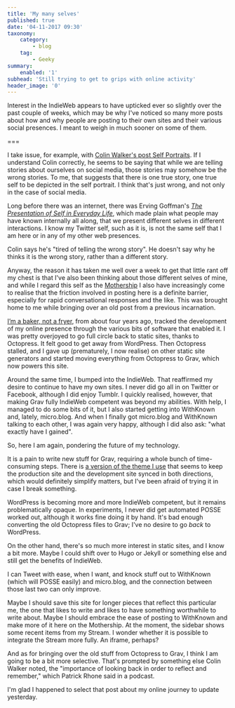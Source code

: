 ```yaml
---
title: 'My many selves'
published: true
date: '04-11-2017 09:30'
taxonomy:
    category:
        - blog
    tag:
        - Geeky
summary:
    enabled: '1'
subhead: 'Still trying to get to grips with online activity'
header_image: '0'
---
```


Interest in the IndieWeb appears to have upticked ever so slightly over the past couple of weeks, which may be why I've noticed so many more posts about how and why people are posting to their own sites and their various social presences. I meant to weigh in much sooner on some of them.

===

I take issue, for example, with <a class="u-in-reply-to" href="https://colinwalker.blog/2017/10/26/self-portraits/" >Colin Walker's post Self Portraits</a >. If I understand Colin correctly, he seems to be saying that while we are telling stories about ourselves on social media, those stories may somehow be the wrong stories. To me, that suggests that there is one true story, one true self to be depicted in the self portrait. I think that's just wrong, and not only in the case of social media. 

Long before there was an internet, there was Erving Goffman's [*The Presentation of Self in Everyday Life*](https://en.wikipedia.org/wiki/The_Presentation_of_Self_in_Everyday_Life), which made plain what people may have known internally all along, that we present different selves in different interactions. I know my Twitter self, such as it is, is not the same self that I am here or in any of my other web presences.

Colin says he's "tired of telling the wrong story". He doesn't say why he thinks it is the wrong story, rather than a different story.

Anyway, the reason it has taken me well over a week to get that little rant off my chest is that I've also been thinking about those different selves of mine, and while I regard this self as the [Mothership](https://www.jeremycherfas.net/search/query:mothership) I also have increasingly come to realise that the friction involved in posting here is a definite barrier, especially for rapid conversational responses and the like. This was brought home to me while bringing over an old post from a previous incarnation.

[I’m a baker, not a fryer](/blog/im-a-baker-not-a-fryer), from about four years ago, tracked the development of my online presence through the various bits of software that enabled it. I was pretty overjoyed to go full circle back to static sites, thanks to Octopress. It felt good to get away from WordPress. Then Octopress stalled, and I gave up (prematurely, I now realise) on other static site generators and started moving everything from Octopress to Grav, which now powers this site.

Around the same time, I bumped into the IndieWeb. That reaffirmed my desire to continue to have my own sites. I never did go all in on Twitter or Facebook, although I did enjoy Tumblr. I quickly realised, however, that making Grav fully IndieWeb competent was beyond my abilities. With help, I managed to do some bits of it, but I also started getting into WithKnown and, lately, micro.blog. And when I finally got micro.blog and WithKnown talking to each other, I was again very happy, although I did also ask: "what exactly have I gained".

So, here I am again, pondering the future of my technology.

It is a pain to write new stuff for Grav, requiring a whole bunch of time-consuming steps. There is [a version of the theme I use](https://github.com/hibbitts-design/grav-theme-antimatter-open-publishing) that seems to keep the production site and the development site synced in both directions, which would definitely simplify matters, but I've been afraid of trying it in case I break something.

WordPress is becoming more and more IndieWeb competent, but it remains problematically opaque. In experiments, I never did get automated POSSE worked out, although it works fine doing it by hand. It's bad enough converting the old Octopress files to Grav; I've no desire to go *back* to WordPress.

On the other hand, there's so much more interest in static sites, and I know a bit more. Maybe I could shift over to Hugo or Jekyll or something else and still get the benefits of IndieWeb.

I can Tweet with ease, when I want, and knock stuff out to WithKnown (which will POSSE easily) and micro.blog, and the connection between those last two can only improve. 

Maybe I should save this site for longer pieces that reflect this particular me, the one that likes to write and likes to have something worthwhile to write about. Maybe I should embrace the ease of posting to WithKnown and make more of it here on the Mothership. At the moment, the sidebar shows some recent items from my Stream. I wonder whether it is possible to integrate the Stream more fully. An iframe, perhaps?

And as for bringing over the old stuff from Octopress to Grav, I think I am going to be a bit more selective. That's prompted by something else Colin Walker noted, the "importance of looking back in order to reflect and remember," which Patrick Rhone said in a podcast.

I'm glad I happened to select that post about my online journey to update yesterday.
